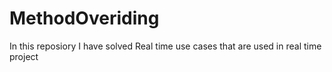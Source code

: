 # MethodOveriding
In this reposiory  I have solved Real time use cases that are used in real time project
